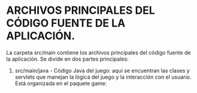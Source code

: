 # ARCHIVOS PRINCIPALES DEL CÓDIGO FUENTE DE LA APLICACIÓN.

La carpeta src/main contiene los archivos principales del código fuente de la aplicación. Se divide en dos partes principales:

1. src/main/java - Código Java del juego:
aquí se encuentran las clases y servlets que manejan la lógica del juego y la interacción con el usuario. Está organizada en el paquete game:

